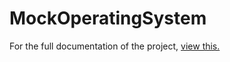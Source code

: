 # MockOperatingSystem

For the full documentation of the project, [view this.](https://docs.google.com/document/d/1ut8GRLa-Gx7mylEYLDZ5P2lBikJCHbBKhyP5WUtsfAI/edit?usp=sharing)
